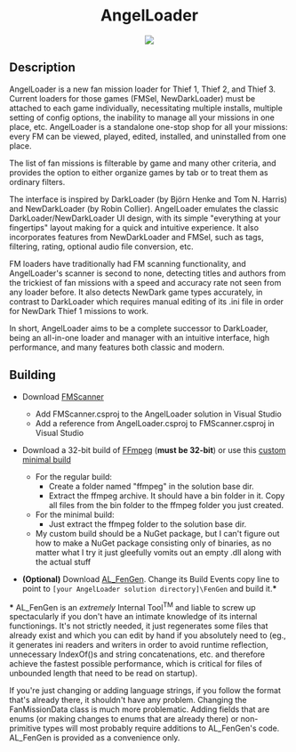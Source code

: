 <h1 align="center">
AngelLoader
</h1>
<p align="center"><img src="http://fenphoenix.com/github/AngelLoader/main_window_splash_1.0.7.png" /></p>

## Description
AngelLoader is a new fan mission loader for Thief 1, Thief 2, and Thief 3. Current loaders for those games (FMSel, NewDarkLoader) must be attached to each game individually, necessitating multiple installs, multiple setting of config options, the inability to manage all your missions in one place, etc. AngelLoader is a standalone one-stop shop for all your missions: every FM can be viewed, played, edited, installed, and uninstalled from one place.

The list of fan missions is filterable by game and many other criteria, and provides the option to either organize games by tab or to treat them as ordinary filters.

The interface is inspired by DarkLoader (by Björn Henke and Tom N. Harris) and NewDarkLoader (by Robin Collier). AngelLoader emulates the classic DarkLoader/NewDarkLoader UI design, with its simple "everything at your fingertips" layout making for a quick and intuitive experience. It also incorporates features from NewDarkLoader and FMSel, such as tags, filtering, rating, optional audio file conversion, etc.

FM loaders have traditionally had FM scanning functionality, and AngelLoader's scanner is second to none, detecting titles and authors from the trickiest of fan missions with a speed and accuracy rate not seen from any loader before. It also detects NewDark game types accurately, in contrast to DarkLoader which requires manual editing of its .ini file in order for NewDark Thief 1 missions to work.

In short, AngelLoader aims to be a complete successor to DarkLoader, being an all-in-one loader and manager with an intuitive interface, high performance, and many features both classic and modern.

## Building
- Download [FMScanner](https://github.com/FenPhoenix/FMScanner)
    - Add FMScanner.csproj to the AngelLoader solution in Visual Studio
    - Add a reference from AngelLoader.csproj to FMScanner.csproj in Visual Studio
    
- Download a 32-bit build of [FFmpeg](https://ffmpeg.zeranoe.com/builds/) (**must be 32-bit**) or use this [custom minimal build](https://www.dropbox.com/s/hguxwku13kf16zc/ffmpeg_minimal_AngelLoader.zip)
    - For the regular build:
        - Create a folder named "ffmpeg" in the solution base dir.
        - Extract the ffmpeg archive. It should have a bin folder in it. Copy all files from the bin folder to the ffmpeg folder you just created.
    - For the minimal build:
        - Just extract the ffmpeg folder to the solution base dir.
    - My custom build should be a NuGet package, but I can't figure out how to make a NuGet package consisting only of binaries, as no matter what I try it just gleefully vomits out an empty .dll along with the actual stuff
    
- **(Optional)** Download [AL_FenGen](https://github.com/FenPhoenix/AL_FenGen). Change its Build Events copy line to point to `[your AngelLoader solution directory]\FenGen` and build it.**\***

**\*** AL_FenGen is an _extremely_ Internal Tool<sup>TM</sup> and liable to screw up spectacularly if you don't have an intimate knowledge of its internal functionings. It's not strictly needed, it just regenerates some files that already exist and which you can edit by hand if you absolutely need to (eg., it generates ini readers and writers in order to avoid runtime reflection, unnecessary IndexOf()s and string concatenations, etc. and therefore achieve the fastest possible performance, which is critical for files of unbounded length that need to be read on startup).

If you're just changing or adding language strings, if you follow the format that's already there, it shouldn't have any problem. Changing the FanMissionData class is much more problematic. Adding fields that are enums (or making changes to enums that are already there) or non-primitive types will most probably require additions to AL_FenGen's code. AL_FenGen is provided as a convenience only.
